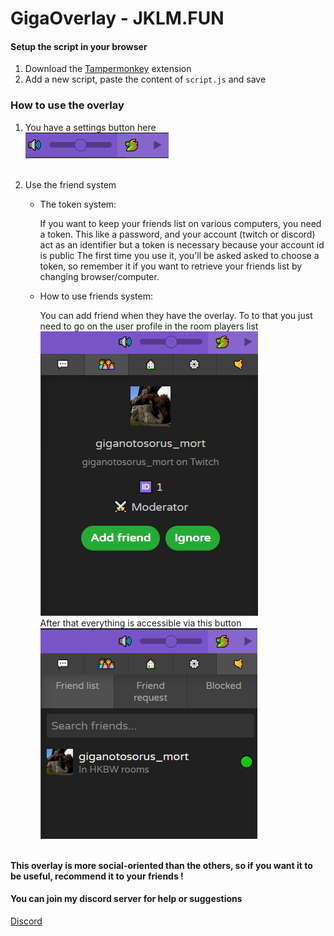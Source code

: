 # GigaOverlay - JKLM.FUN

#### Setup the script in your browser
1. Download the [Tampermonkey](https://www.tampermonkey.net) extension
2. Add a new script, paste the content of `script.js` and save

### How to use the overlay
1. You have a settings button here<br/>
![image](images/settingsButton.png)<br/><br/>


2. Use the friend system
    - The token system:

        If you want to keep your friends list on various computers, you need a token. This like a password, and your account (twitch or discord) act as an identifier but a token is necessary because your account id is public
        The first time you use it, you'll be asked asked to choose a token, so remember it if you want to retrieve your friends list by changing browser/computer.

    - How to use friends system:

        You can add friend when they have the overlay. To to that you just need to go on the user profile in the room players list<br/>
        ![image](images/profile.png)<br/>
        After that everything is accessible via this button<br/>
        ![image](images/friendListPane.png)<br/><br/>


**This overlay is more social-oriented than the others, so if you want it to be useful, recommend it to your friends !**

#### You can join my discord server for help or suggestions
[Discord](http://discord.gg/Dsh49abxF7)